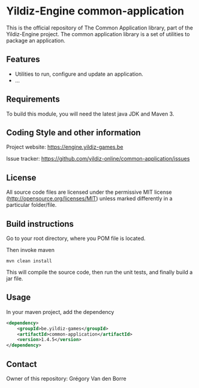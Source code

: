 # Yildiz-Engine common-application

This is the official repository of The Common Application library, part of the Yildiz-Engine project.
The common application library is a set of utilities to package an application.

## Features

* Utilities to run, configure and update an application.
* ...

## Requirements

To build this module, you will need the latest java JDK and Maven 3.

## Coding Style and other information

Project website:
https://engine.yildiz-games.be

Issue tracker:
https://github.com/yildiz-online/common-application/issues

## License

All source code files are licensed under the permissive MIT license
(http://opensource.org/licenses/MIT) unless marked differently in a particular folder/file.

## Build instructions

Go to your root directory, where you POM file is located.

Then invoke maven

	mvn clean install

This will compile the source code, then run the unit tests, and finally build a jar file.

## Usage

In your maven project, add the dependency

```xml
<dependency>
    <groupId>be.yildiz-games</groupId>
    <artifactId>common-application</artifactId>
    <version>1.4.5</version>
</dependency>
```

## Contact
Owner of this repository: Grégory Van den Borre
